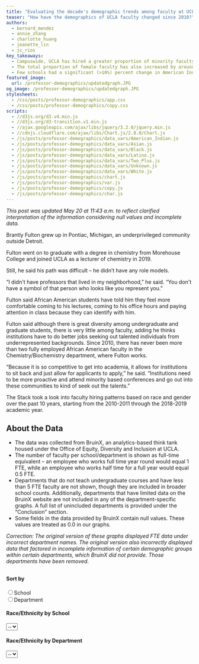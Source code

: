 ```yaml
---
title: "Evaluating the decade's demographic trends among faculty at UCLA"
teaser: "How have the demographics of UCLA faculty changed since 2010?"
authors:
  - bernard_mendez
  - annie_zhang
  - charlotte_huang
  - jeanette_lin
  - jc_rios
key_takeaways:
  - Campuswide, UCLA has hired a greater proportion of minority faculty in the past 10 years.
  - The total proportion of female faculty has also increased by around 5%.
  - Few schools had a significant (>10%) percent change in American Indian faculty.
featured_image:
  url: /professor-demographics/updatedgraph.JPG
og_image: /professor-demographics/updatedgraph.JPG
stylesheets:
  - /css/posts/professor-demographics/app.css
  - /css/posts/professor-demographics/copy.css
scripts:
  - //d3js.org/d3.v4.min.js
  - //d3js.org/d3-transition.v1.min.js
  - //ajax.googleapis.com/ajax/libs/jquery/3.2.0/jquery.min.js
  - //cdnjs.cloudflare.com/ajax/libs/Chart.js/2.8.0/Chart.js
  - /js/posts/professor-demographics/data_vars/American_Indian.js
  - /js/posts/professor-demographics/data_vars/Asian.js
  - /js/posts/professor-demographics/data_vars/Black.js
  - /js/posts/professor-demographics/data_vars/Latino.js
  - /js/posts/professor-demographics/data_vars/Two_Plus.js
  - /js/posts/professor-demographics/data_vars/Unknown.js
  - /js/posts/professor-demographics/data_vars/White.js
  - /js/posts/professor-demographics/chart.js
  - /js/posts/professor-demographics/var.js
  - /js/posts/professor-demographics/copy.js
  - /js/posts/professor-demographics/char.js
---
```


_This post was updated May 20 at 11:43 a.m. to reflect clarified interpretation of the information considering null values and incomplete data._

Brantly Fulton grew up in Pontiac, Michigan, an underprivileged community outside Detroit.

Fulton went on to graduate with a degree in chemistry from Morehouse College and joined UCLA as a lecturer of chemistry in 2019.

Still, he said his path was difficult – he didn’t have any role models.

“I didn't have professors that lived in my neighborhood,” he said. “You don't have a symbol of that person who looks like you represent you.”

Fulton said African American students have told him they feel more comfortable coming to his lectures, coming to his office hours and paying attention in class because they can identify with him.

Fulton said although there is great diversity among undergraduate and graduate students, there is very little among faculty, adding he thinks institutions have to do better jobs seeking out talented individuals from underrepresented backgrounds. Since 2010, there has never been more than two fully employed African American faculty in the Chemistry/Biochemistry department, where Fulton works.

“Because it is so competitive to get into academia, it allows for institutions to sit back and just allow for applicants to apply,” he said. “Institutions need to be more proactive and attend minority based conferences and go out into these communities to kind of seek out the talents.”

The Stack took a look into faculty hiring patterns based on race and gender over the past 10 years, starting from the 2010-2011 through the 2018-2019 academic year.

## About the Data

<ul>
<li>The data was collected from BruinX, an analytics-based think tank housed under the Office of Equity, Diversity and Inclusion at UCLA.</li>
<li>The number of faculty per school/department is shown as full-time equivalent – an employee who works full time year round would equal 1 FTE, while an employee who works half time for a full year would equal 0.5 FTE.</li>
<li>Departments that do not teach undergraduate courses and have less than 5 FTE faculty are not shown, though they are included in broader school counts. Additionally, departments that have limited data on the BruinX website are not included in any of the department-specific graphs. A full list of unincluded departments is provided under the “Conclusion” section. </li>
<li>Some fields in the data provided by BruinX contain null values. These values are treated as 0.0 in our graphs. </li>
</ul>

_Correction: The original version of these graphs displayed FTE data under incorrect department names. The original version also incorrectly displayed data that factored in incomplete information of certain demographic groups within certain departments, which BruinX did not provide. Those departments have been removed._

<div id='holder'>
    <div style='margin-bottom: 15px;'>
    <h4 style='padding-top: 10px'>Sort by</h4>
    <form action="">
      <input type="radio" name="gender" value="gender" id='sch' onclick='ichange("school")'>School<br>
      <input type="radio" name="gender" value="race" onclick='ichange("department")'>Department<br>
    </form>
    </div>
    <div id='school_wrap'>
        <h4>Race/Ethnicity by School</h4>
        <select class='menu' id='school'>
        <option>--</option>
        </select>
    </div>
    <div id='dept_wrap'>
        <h4>Race/Ethnicity by Department</h4>
        <select class='menu' id='depts'>
        <option>--</option>
        </select>
    </div>
</div>
<div id='wrap1'>

<div id='graphs'>
    <div style='width: 100%; mex-width: 100%; height: 85vh; min-height: 60vh;'>
        <canvas id='modified' style='width: 100%; height: 100%; min-height: 60vh;'></canvas>
    </div>
</div>
</div>

<aside id='pie_stand'>
<div><h2 style='padding-top: 5%;'>Demographics by School</h2>
<p style='color: grey; font-size: 10px'>Measured in FTE — where a value of 1 is equal to an employee working full time year-round</p>
<h4 style='text-align: center;'>2018-2019</h4></div>
<div style='width: 100%; display: flex; flex-direction: row; justify-content: space-around'>
    <div>By Gender</div>
    <div>By Race/Ethnicity</div>
</div>
</aside>

## General Observations

In general, women are underrepresented compared to men – campuswide, 61% of the UCLA faculty were male in the 2018-2019 school year. Men are most highly represented in the Henry Samueli School of Engineering and Applied Science, the Anderson School of Management and in the physical sciences. Women are most highly represented in the School of Nursing, the Graduate School of Education and Information Studies and the Fielding School of Public Health.

## What has UCLA done in the past 10 years?

Efforts to improve diversity within the faculty have largely been spearheaded by the Office of Equity, Diversity and Inclusion.

UCLA founded the Office of EDI in 2015 in response to the <a href='https://www.ucop.edu/moreno-report/external-review-team-report-10-15-13.pdf'>Moreno Report</a> – an internal investigation which found the university’s response to incidents of bias and discrimination “inadequate.”

Since then, the office has attempted to improve UCLA’s response to bias and discrimination, including by publicizing <a href='https://equity.ucla.edu/know/'>resources</a> aimed to encourage sensitivity and releasing <a href='https://equity.ucla.edu/public_accountability/public_accountability_reports/'>accountability reports</a> to publicize statistics of complaints and investigations on campus.

The Office of EDI also created <a href='https://equity.ucla.edu/about-us/our-teams/bruinx/'>BruinX</a>, a campus think tank that aims to apply data analytics toward diversity-related issues.

Chukwuebuka Nweke, a postdoctoral researcher in civil and environmental engineering, said there has been a lot of effort to hire minority faculty – which includes African American, Chicana(o)/Latina(o)/Hispanic, LGBTQ+ and female candidates.

Nweke added that minorities are put in the same pool when it comes to searching for minority candidates, which reduces the efficacy of these initiatives.

“It's almost like they compete against each other,” he said. “(It) becomes a crabs-in-a-bucket type situation.”

In the end, however, the faculty chooses the best candidate regardless of race, he added. The process brings out the best minority candidates and lets them compete with the otherwise best candidates, he said.

“A lot of complaints before was that, ‘Oh we can't find these people,’” he said. “Now, what a lot of schools do is, ‘OK, now you have to find them.’”

## Unequal Departments

The graph below shows the departments with the highest percentages of a particular race/cultural group.

Cultural fields of study often had high proportions of that culture as faculty. The Asian Languages & Cultures Department, for example, had a majority of Asian faculty through the nine years we measured. Similarly, the Chicana/o studies and Spanish and Portuguese departments had high levels of Chicana(o)/Latina(o)/Hispanic faculty.

It’s also worth noting that some departments had no professors of some ethnic groups – the data showed that almost every year, there were at least 20 departments that had no Asian professors, African American professors, Chicana(o)/Latina(o)/Hispanic professors or American Indian professors, while there were rarely more than four departments with no white professors.

_Correction: The original version of these graphs incorrectly displayed data that factored in incomplete information of certain demographic groups within certain departments, which BruinX did not provide. Those departments have been removed._

<div class="anniegraph">
    <canvas id="proportions_chart"> </canvas>
</div>

<div class="anniegraph" id="dropdown-wrapper">
    <div class="dropdown-child">
    <select class="anniegraph" id="years" name= "years" onchange="YEAR_VAL=this.value; update_chart(YEAR_VAL, ETHNICITY_VAL);">
    <option value='2010'>2010</option>
    <option value='2011'>2011</option>
    <option value='2012'>2012</option>
    <option value='2013'>2013</option>
    <option value='2014'>2014</option>
    <option value='2015'>2015</option>
    <option value='2016'>2016</option>
    <option value='2017'>2017</option>
    <option value='2018'>2018</option>
    </select>
    </div>
    <div class="dropdown-child">
    <select class="anniegraph" id = "ethnicity" name = "ethnicity" onchange="ETHNICITY_VAL=this.value; update_chart(YEAR_VAL, ETHNICITY_VAL);">
    <option value='americanIndian'>American Indian or Alaskan Native</option>
    <option value='asian'>Asian/Asian American/Pacific Islander</option>
    <option value='black'>Black or African-American</option>
    <option value='latino'>Chicano(a)/Latina(o)/Hispanic</option>
    <option value='white'>White</option>
    </select>
    </div>
</div>

## Upticks in Faculty Diversity

UCLA faculty is less diverse than the California population – however, this has changed from 2010-2018. The proportion of white faculty decreased by nearly 10%, whereas the proportion of minority faculty, including Chicana(o)/Latina(o)/Hispanic and African American faculty, increased by nearly 3%.

Interestingly, the proportion of faculty who declined to note their race or ethnicity increased by nearly 400%.

The proportion of female faculty has also increased by around 5%.

Groups that make up less than 0.5% of the California or UCLA population do not appear on the chart, as each dot represents a full percent of the population. Any percentages that were not whole were rounded to a full percentage.

<div style='width: 110vh; max-width: 100%; margin-left: auto; margin-right: auto; '>
<h4 style='margin-top: 30px; text-align: center'>UCLA faculty compared to the Californian population</h4>
<div id='balls' style='display: flex; flex-direction: row; flex-wrap: wrap; width: 90vh; max-width: 100%; justify-content: space-around; margin-left: auto; margin-right: auto;'>
    <div>
        <h5>California</h5>
        <svg id='california' style='width: 250px; height: 270px;'></svg>
        <div class='comment'>* Source: United States Census</div>
    </div>
    <div>
        <h5>UCLA Faculty</h5>
        <svg id='people' style='width: 250px; height: 270px'></svg>
    </div>
</div>
<div style='padding-bottom: 5px; '>
    <div style='width: 60vh; max-width: 100%; margin-left: auto; margin-right: auto'>
        <input style='width: 59.5vh; max-width: 100%' id='changeYear' onchange='updateBalls()'
            type="range" min="2010" max="2018" value="2010" step='1'>
        <div id='yrlist' style='width: 61vh; max-width: 100%; margin-left: auto; margin-right: auto; display: flex; justify-content: space-between'>
            <span>2010</span>
            <span>2011</span>
            <span>2012</span>
            <span>2013</span>
            <span>2014</span>
            <span>2015</span>
            <span>2016</span>
            <span>2017</span>
            <span>2018</span>
        </div>
    </div>
</div>

<div id='button_holder'>
    <div>
    <button id='gender_option' onclick='updateBalls(true); updateKey(true)'>By gender</button>
    <button id='race_option' onclick='updateBalls(false); updateKey(false)'>By race/ethnicity</button>
    </div>
</div>

<div id='key' >
    <div id='race_key'>
    <div class='type'>
        <div class='box' style="background: #E69F00"></div>
        <div class='descr'>White</div>
    </div>
    <div class='type'>
        <div class='box' style="background: #D55E00"></div>
        <div class='descr'>Asian/Asian American/Pacific Islander</div>
    </div>
    <div class='type'>
        <div class='box' style="background: #0072B2"></div>
        <div class='descr'>Chicano(a)/Latina(o)/Hispanic</div>
    </div>
    <div class='type'>
        <div class='box' style="background: #fc72fc"></div>
        <div class='descr'>Black or African-American</div>
    </div>
    <div class='type'>
        <div class='box' style="background: #009E73"></div>
        <div class='descr'>American Indian or Alaskan Native</div>
    </div>
    <div class='type'>
        <div class='box' style="background: #6073b1"></div>
        <div class='descr'>Two or More Races</div>
    </div>
    <div class='type'>
        <div class='box' style="background: #ddcc77"></div>
        <div class='descr'>Unknown</div>
    </div>
    </div>
    <div id='gender_key'>
        <div class='type'>
            <div class='box' style="background: #8A2BE2"></div>
            <div class='descr'>Female</div>
        </div>
        <div class='type'>
            <div class='box' style="background: #BDB76B"></div>
            <div class='descr'>Male</div>
        </div>
        <div class='type' style='visibility: hidden'>GHOST BLANK</div>
        <div class='type' style='visibility: hidden'>GHOST BLANK</div>
        <div class='type' style='visibility: hidden'>GHOST BLANK</div>
        <div class='type' style='visibility: hidden'>GHOST BLANK</div>
        <div class='type' style='visibility: hidden'>GHOST BLANK</div>
    </div>
</div>

</div>

In the table below, we show the five schools with the largest change in proportion per minority group from 2010-2018.

Few schools had a significant (>10%) percent change in American Indian faculty.

The School of Law was within the top five biggest increases in each of the minority faculty present, raising the percentage of Chicana(o)/Latina(o)/Hispanic and African American faculty by approximately 30% and 20%, respectively.

<label for="gender">Sort by Gender or Race/Ethnicity</label>

<select id='tableChoice'>
  <option>Female</option>
  <option>American Indian or Alaskan Native</option>
  <option>Asian/Asian American/Pacific Islander</option>
  <option>Black or African-American</option>
  <option>Chicano(a)/Latina(o)/Hispanic</option>
</select>

<div id="table" style='width: 100%;'></div>

## Conclusion

UCLA has, in general, increased the proportion of minority faculty.

Nweke said he thinks universities should focus on pipelining students from the high school and undergraduate level toward the graduate and professor level, since the pathway is a funnel between each level. Still, UCLA is on the right track he said, adding he hopes people don’t forget the importance of diversity.

“My biggest fear is that (diversity is) in fact a buzzword, and that people will forget about it in a couple of years,” Nweke said. “But from what I'm seeing, ... I don't think that that's the case.”

## Unincluded Departments

The following departments were removed from department-specific graphs due to the fact that they do not teach undergraduate courses and have fewer than 5 FTE faculty, or if they have incomplete data on the BruinX website.

American Indian Studies, Archaeology, CA Cntr for Population Research, Center for Jewish Studies, Chicano Studies Research Cntr, Dean Division of Humanities, Dean GSE&IS, Dean HASOM, Dean STFT, Dental Clinic, Dental Clinic Off Campus, Dental Research Inst, Dechenne Musc Dyst Research Cntr, Educational Initiatives, Film & TV Archive, Fowler Museum, Honors Program, Inst for Planets & Exoplanets, Inst for Pure & Applied Math, Inst for Res on Labor & Employment, Inst for Technology Advancement, Institute for Archaeology, Interdepartmental Degree Programs, Interdepartmental Program - Social Sciences, Lesbian, Gay & Bisexual Studies, Life Sciences Core Crclm Prgm, Luskin Center for Innovation, Minor in Biomedical Research, Nasarian Center for Israel Studies, Neuroscience Interdepartmental Program, Program in Computing, Study of Religion, Writing.
